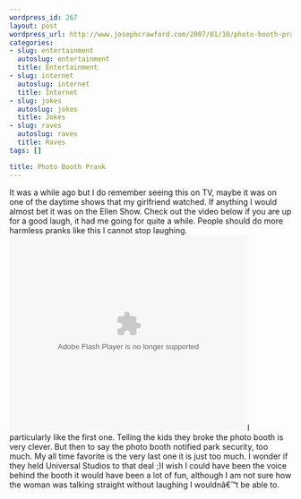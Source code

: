 ```yaml
--- 
wordpress_id: 267
layout: post
wordpress_url: http://www.josephcrawford.com/2007/01/10/photo-booth-prank/
categories: 
- slug: entertainment
  autoslug: entertainment
  title: Entertainment
- slug: internet
  autoslug: internet
  title: Internet
- slug: jokes
  autoslug: jokes
  title: Jokes
- slug: raves
  autoslug: raves
  title: Raves
tags: []

title: Photo Booth Prank
---
```

It was a while ago but I do remember seeing this on TV, maybe it was on one of the daytime shows that my girlfriend watched.  If anything I would almost bet it was on the Ellen Show.  Check out the video below if you are up for a good laugh, it had me going for quite a while.  People should do more harmless pranks like this I cannot stop laughing.<object type="application/x-shockwave-flash" data="http://video.google.com/googleplayer.swf?docId=-7492765266509368512&hl=en" height="350" width="425"> <param name="movie" value="http://video.google.com/googleplayer.swf?docId=-7492765266509368512&hl=en" /><param name="wmode" value="transparent" /></object>I particularly like the first one. Telling the kids they broke the photo booth is very clever.  But then to say the photo booth notified park security, too much.  My all time favorite is the very last one it is just too much.  I wonder if they held Universal Studios to that deal ;)I wish I could have been the voice behind the booth it would have been a lot of fun, although I am not sure how the woman was talking straight without laughing I wouldnâ€™t be able to.
